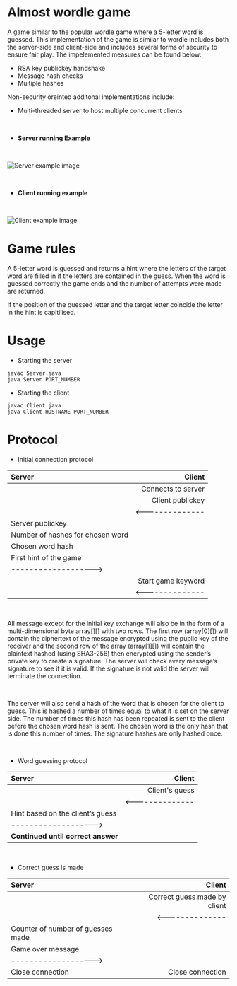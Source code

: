 # Almost wordle game #
A game similar to the popular wordle game where a 5-letter word is guessed. This implementation
of the game is  similar to wordle includes both the server-side and client-side and includes several forms of security
to ensure fair play.  The impelemented measures can be found below:


* RSA key publickey handshake
* Message hash checks
* Multiple hashes 


Non-security oreinted additonal implementations include:
* Multi-threaded server to host multiple concurrent clients

<br>

* **Server running Example**
<br>

![Server example image](../img/serverexample.png?raw=true)

<br>

* **Client running example**
<br>

![Client example image](../img/clientexample.png?raw=true)


# Game rules #
A 5-letter word is guessed and returns a hint where the letters of the target word are filled in 
if the letters are contained in the guess. When the word is guessed correctly the game ends and the number 
of attempts were made are returned. 

If the position of the guessed letter and the target letter coincide the letter in the hint is capitilised. 


# Usage #

* Starting the server
```
javac Server.java
java Server PORT_NUMBER
```
* Starting the client
```
javac Client.java
java Client HOSTNAME PORT_NUMBER
```


# Protocol #

* Initial connection protocol

| Server | Client |
| :--- | ---: |
|  | Connects to server
| | Client publickey |
| | <--------------|
| Server publickey | |
| Number of hashes for chosen word | |
| Chosen word hash | |
| First hint of the game | |
| -------------------> | |
| | Start game keyword |
| | <-------------- |

<br>

All message except for the initial key exchange will also be in the form of a multi-dimensional byte array[][] with two rows. The first row (array[0][]) will contain the ciphertext of the message encrypted using the public key of the receiver and the second row of the array (array[1][]) will contain the plaintext hashed (using SHA3-256) then encrypted using the sender’s private key to create a signature. The server will check every message’s signature to see if it is valid. If the signature is not valid the server will terminate the connection.  

<br>

The server will also send a hash of the word that is chosen for the client to guess. This is hashed a number of times equal to what it is set on the server side. The number of times this hash has been repeated is sent to the client before the chosen word hash is sent. The chosen word is the only hash that is done this number of times. The signature hashes are only hashed once. 

<br>
  
* Word guessing protocol

| Server | Client |
| :--- | ---: |
| | Client's guess|
| | <-------------- |
| Hint based on the client’s guess | |
| -------------------> | |
| **Continued until correct answer** | |  

<br>

* Correct guess is made

| Server | Client |
| :--- | ---: |
| | Correct guess made by client |
| | <-------------- |
| Counter of number of guesses made | |
| Game over message | |
| -------------------> | |
| Close connection | Close connection |

